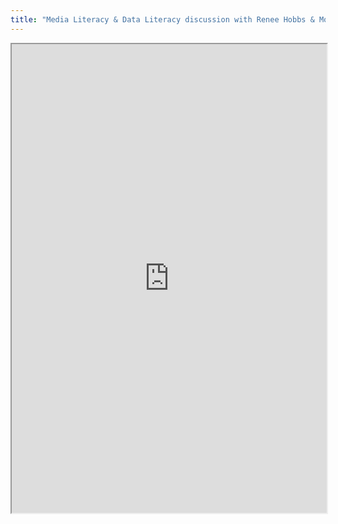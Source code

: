```yaml
---
title: "Media Literacy & Data Literacy discussion with Renee Hobbs & Monica Bulger"
---
```



<iframe height="750" width="100%" src="https://ewelton.github.io/ktest/wiki.html#Media%20Literacy%20&%20Data%20Literacy%20discussion%20with%20Renee%20Hobbs%20&%20Monica%20Bulger"></iframe>
